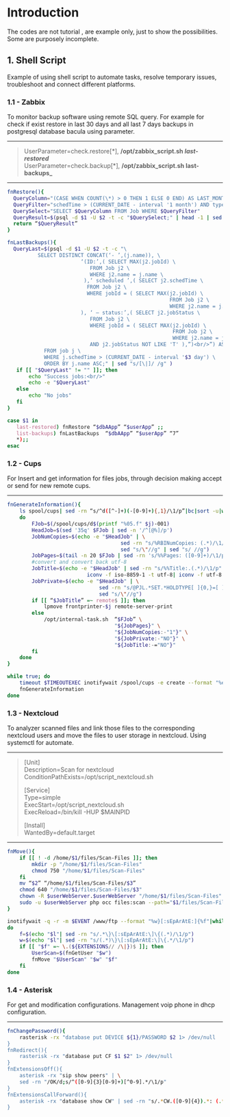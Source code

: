 # Introduction
The codes are not tutorial , are example only, just to show the possibilities. Some are purposely incomplete.

## 1. Shell Script

Example of using shell script to automate tasks, resolve temporary issues, troubleshoot and connect different platforms.

### 1.1 - Zabbix
To monitor backup software using remote SQL query.
For example for check if exist restore in last 30 days and all last 7 days backups in postgresql database bacula using parameter.
- - -
> UserParameter=check.restore[\*], **/opt/zabbix_script.sh  _last-restored_**  
> UserParameter=check.backup[\*], **/opt/zabbix_script.sh  last-backups_**
- - -
 ~~~bash  
 fnRestore(){
   QueryColumn="(CASE WHEN COUNT(\*) > 0 THEN 1 ELSE 0 END) AS LAST_MONTH_RESTORE"  
   QueryFilter="schedTime > (CURRENT_DATE - interval '1 month') AND type = 'R'"  
   QuerySelect="SELECT $QueryColumn FROM Job WHERE $QueryFilter"  
   QueryResult=$(psql -d $1 -U $2 -t -c "$QuerySelect;" | head -1 | sed "s/ //g")  
   return “$QueryResult”  
}  
 
fnLastBackups(){  
   QueryLast=$(psql -d $1 -U $2 -t -c "\  
           SELECT DISTINCT CONCAT(‘- ’,(j.name)), \  
                         ‘(ID:’,( SELECT MAX(j2.jobId) \  
                            FROM Job j2 \  
                            WHERE j2.name = j.name \  
                          ),‘ scheduled ’,( SELECT j2.schedTime \  
                           FROM Job j2 \  
                           WHERE jobId = ( SELECT MAX(j2.jobId) \  
                                                      FROM Job j2 \  
                                                      WHERE j2.name = j.name ) \  
                         ), ‘ – status:’,( SELECT j2.jobStatus \  
                            FROM Job j2 \  
                            WHERE jobId = ( SELECT MAX(j2.jobId) \  
                                                       FROM Job j2 \  
                                                       WHERE j2.name = j.name ) \  
                            AND j2.jobStatus NOT LIKE 'T' ),”)<br/>”) AS "LastJobs" \  
             FROM job j \  
             WHERE j.schedTime > (CURRENT_DATE - interval '$3 day') \  
             ORDER BY j.name ASC;" | sed "s/[\|]/ /g" )  
    if [[ "$QueryLast" != "" ]]; then  
        echo "Success jobs:<br/>"  
        echo -e "$QueryLast"  
    else  
        echo "No jobs"  
    fi  
}  

case $1 in
    last-restored) fnRestore “$dbAApp” “$userApp” ;;
    list-backups) fnLastBackups  “$dbAApp” “$userApp” “7”
    *);;
esac
~~~


### 1.2 - Cups
For Insert and get information for files jobs, through decision making accept or send for new remote cups.
- - -
~~~bash
fnGenerateInformation(){
    ls spool/cups| sed -rn “s/^d([^-]+)(-[0-9]+){,1}/\1/p”|bc|sort -u|while read j;
    do
        FJob=$(/spool/cups/d$(printf "%05.f" $j)-001)
        HeadJob=$(sed '35q' $FJob | sed -n '/^[@%]/p')
        JobNumCopies=$(echo -e "$HeadJob" | \
                                     sed -rn "s/%RBINumCopies: (.*)/\1/p" | \
                                     sed "s/\"//g" | sed "s/ //g")
        JobPages=$(tail -n 20 $FJob | sed -rn 's/%%Pages: ([0-9]+)/\1/p')
        #convert and convert back utf-8
        JobTitle=$(echo -e "$HeadJob" | sed -rn "s/%%Title:.(.*)/\1/p" | \
                          iconv -f iso-8859-1 -t utf-8| iconv -f utf-8 -t iso-8859-1)
        JobPrivate=$(echo -e "$HeadJob" | \
                              sed -rn "s/@PJL.*SET.*HOLDTYPE[ ]{0,}=[ ]{0,}(.*)/\1/p" | \
                              sed "s/\"//g")
        if [[ “$JobTitle” =~ remote$ ]]; then
            lpmove frontprinter-$j remote-server-print
        else
            /opt/internal-task.sh  “$FJob” \
                                   "${JobPages}" \
                                   "${JobNumCopies:-"1"}" \
                                   "${JobPrivate:-"NO"}" \
                                   "${JobTitle:-="NO"}"
        fi
    done
}

while true; do
    timeout $TIMEOUTEXEC inotifywait /spool/cups -e create --format "%e" 1>/dev/null 2>&1
    fnGenerateInformation
done

~~~

### 1.3 - Nextcloud
To analyzer scanned files and link those files to the corresponding nextcloud users and move the files to user storage in nextcloud. Using systemctl for automate.
- - - 
> [Unit]  
> Description=Scan for nextcloud  
> ConditionPathExists=/opt/script_nextcloud.sh  
>   
> [Service]  
> Type=simple  
> ExecStart=/opt/script_nextcloud.sh  
> ExecReload=/bin/kill -HUP $MAINPID  
>   
> [Install]  
> WantedBy=default.target  
- - -
~~~bash
fnMove(){
    if [[ ! -d /home/$1/files/Scan-Files ]]; then
        mkdir -p "/home/$1/files/Scan-Files"
        chmod 750 "/home/$1/files/Scan-Files"
    fi
    mv “$2” “/home/$1/files/Scan-Files/$3”
    chmod 640 "/home/$1/files/Scan-Files/$3"
    chown -R $userWebServer.$userWebServer "/home/$1/files/Scan-Files"
    sudo -u $userWebServer php occ files:scan --path="$1/files/Scan-Files"
}

inotifywait -q -r -m $EVENT /www/ftp --format "%w}[:sEpArAtE:]{%f"|while read l 
do
    f=$(echo "$l"| sed -rn "s/.*\}\[:sEpArAtE:\]\{(.*)/\1/p")
    w=$(echo "$l"| sed -rn "s/(.*)\}\[:sEpArAtE:\]\{.*/\1/p")
    if [[ "$f" =~ \.(${EXTENSIONS// /\|})$ ]]; then
        UserScan=$(fnGetUser "$w")
        fnMove "$UserScan" "$w" "$f"
    fi
done
~~~

### 1.4 - Asterisk
For get and modification configurations.
Management voip phone in dhcp configuration.
- - -
~~~bash
fnChangePassword(){
    rasterisk -rx "database put DEVICE ${1}/PASSWORD $2 1> /dev/null
}
fnRedirect(){
    rasterisk -rx "database put CF $1 $2" 1> /dev/null
}
fnExtensionsOff(){
    asterisk -rx "sip show peers" | \
    sed -rn "/OK/d;s/^([0-9]{3}[0-9]+)[^0-9].*/\1/p"
}
fnExtensionsCallForward(){
    asterisk -rx "database show CW" | sed -rn "s/.*CW.([0-9]{4}).*: (.*)/\1/p"
}
~~~
